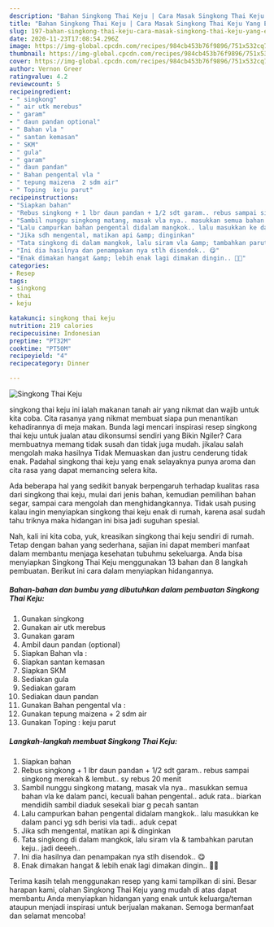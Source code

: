 ```yaml
---
description: "Bahan Singkong Thai Keju | Cara Masak Singkong Thai Keju Yang Enak Dan Mudah"
title: "Bahan Singkong Thai Keju | Cara Masak Singkong Thai Keju Yang Enak Dan Mudah"
slug: 197-bahan-singkong-thai-keju-cara-masak-singkong-thai-keju-yang-enak-dan-mudah
date: 2020-11-23T17:08:54.296Z
image: https://img-global.cpcdn.com/recipes/984cb453b76f9896/751x532cq70/singkong-thai-keju-foto-resep-utama.jpg
thumbnail: https://img-global.cpcdn.com/recipes/984cb453b76f9896/751x532cq70/singkong-thai-keju-foto-resep-utama.jpg
cover: https://img-global.cpcdn.com/recipes/984cb453b76f9896/751x532cq70/singkong-thai-keju-foto-resep-utama.jpg
author: Vernon Greer
ratingvalue: 4.2
reviewcount: 5
recipeingredient:
- " singkong"
- " air utk merebus"
- " garam"
- " daun pandan optional"
- " Bahan vla "
- " santan kemasan"
- " SKM"
- " gula"
- " garam"
- " daun pandan"
- " Bahan pengental vla "
- " tepung maizena  2 sdm air"
- " Toping  keju parut"
recipeinstructions:
- "Siapkan bahan"
- "Rebus singkong + 1 lbr daun pandan + 1/2 sdt garam.. rebus sampai singkong merekah &amp; lembut.. sy rebus 20 menit"
- "Sambil nunggu singkong matang, masak vla nya.. masukkan semua bahan vla ke dalam panci, kecuali bahan pengental.. aduk rata.. biarkan mendidih sambil diaduk sesekali biar g pecah santan"
- "Lalu campurkan bahan pengental didalam mangkok.. lalu masukkan ke dalam panci yg sdh berisi vla tadi.. aduk cepat"
- "Jika sdh mengental, matikan api &amp; dinginkan"
- "Tata singkong di dalam mangkok, lalu siram vla &amp; tambahkan parutan keju.. jadi deeeh.."
- "Ini dia hasilnya dan penampakan nya stlh disendok.. 😋"
- "Enak dimakan hangat &amp; lebih enak lagi dimakan dingin.. 🤤😋"
categories:
- Resep
tags:
- singkong
- thai
- keju

katakunci: singkong thai keju 
nutrition: 219 calories
recipecuisine: Indonesian
preptime: "PT32M"
cooktime: "PT50M"
recipeyield: "4"
recipecategory: Dinner

---
```



![Singkong Thai Keju](https://img-global.cpcdn.com/recipes/984cb453b76f9896/751x532cq70/singkong-thai-keju-foto-resep-utama.jpg)


singkong thai keju ini ialah makanan tanah air yang nikmat dan wajib untuk kita coba. Cita rasanya yang nikmat membuat siapa pun menantikan kehadirannya di meja makan.
Bunda lagi mencari inspirasi resep singkong thai keju untuk jualan atau dikonsumsi sendiri yang Bikin Ngiler? Cara membuatnya memang tidak susah dan tidak juga mudah. jikalau salah mengolah maka hasilnya Tidak Memuaskan dan justru cenderung tidak enak. Padahal singkong thai keju yang enak selayaknya punya aroma dan cita rasa yang dapat memancing selera kita.

Ada beberapa hal yang sedikit banyak berpengaruh terhadap kualitas rasa dari singkong thai keju, mulai dari jenis bahan, kemudian pemilihan bahan segar, sampai cara mengolah dan menghidangkannya. Tidak usah pusing kalau ingin menyiapkan singkong thai keju enak di rumah, karena asal sudah tahu triknya maka hidangan ini bisa jadi suguhan spesial.




Nah, kali ini kita coba, yuk, kreasikan singkong thai keju sendiri di rumah. Tetap dengan bahan yang sederhana, sajian ini dapat memberi manfaat dalam membantu menjaga kesehatan tubuhmu sekeluarga. Anda bisa menyiapkan Singkong Thai Keju menggunakan 13 bahan dan 8 langkah pembuatan. Berikut ini cara dalam menyiapkan hidangannya.

<!--inarticleads1-->

##### Bahan-bahan dan bumbu yang dibutuhkan dalam pembuatan Singkong Thai Keju:

1. Gunakan  singkong
1. Gunakan  air utk merebus
1. Gunakan  garam
1. Ambil  daun pandan (optional)
1. Siapkan  Bahan vla :
1. Siapkan  santan kemasan
1. Siapkan  SKM
1. Sediakan  gula
1. Sediakan  garam
1. Sediakan  daun pandan
1. Gunakan  Bahan pengental vla :
1. Gunakan  tepung maizena + 2 sdm air
1. Gunakan  Toping : keju parut




<!--inarticleads2-->

##### Langkah-langkah membuat Singkong Thai Keju:

1. Siapkan bahan
1. Rebus singkong + 1 lbr daun pandan + 1/2 sdt garam.. rebus sampai singkong merekah &amp; lembut.. sy rebus 20 menit
1. Sambil nunggu singkong matang, masak vla nya.. masukkan semua bahan vla ke dalam panci, kecuali bahan pengental.. aduk rata.. biarkan mendidih sambil diaduk sesekali biar g pecah santan
1. Lalu campurkan bahan pengental didalam mangkok.. lalu masukkan ke dalam panci yg sdh berisi vla tadi.. aduk cepat
1. Jika sdh mengental, matikan api &amp; dinginkan
1. Tata singkong di dalam mangkok, lalu siram vla &amp; tambahkan parutan keju.. jadi deeeh..
1. Ini dia hasilnya dan penampakan nya stlh disendok.. 😋
1. Enak dimakan hangat &amp; lebih enak lagi dimakan dingin.. 🤤😋




Terima kasih telah menggunakan resep yang kami tampilkan di sini. Besar harapan kami, olahan Singkong Thai Keju yang mudah di atas dapat membantu Anda menyiapkan hidangan yang enak untuk keluarga/teman ataupun menjadi inspirasi untuk berjualan makanan. Semoga bermanfaat dan selamat mencoba!
